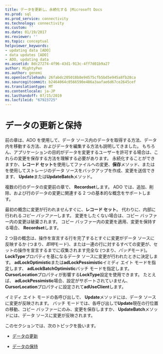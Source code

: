 ```yaml
---
title: データを更新し、永続化する |Microsoft Docs
ms.prod: sql
ms.prod_service: connectivity
ms.technology: connectivity
ms.custom: ''
ms.date: 01/19/2017
ms.reviewer: ''
ms.topic: conceptual
helpviewer_keywords:
- updating data [ADO]
- data updates [ADO]
- ADO, updating data
ms.assetid: 8dc27274-4f96-43d1-913c-4ff7d01b9a27
author: MightyPen
ms.author: genemi
ms.openlocfilehash: 26fabdc205018b8e94575cfb5bd5e945a8fb28ca
ms.sourcegitcommit: b2464064c0566590e486a3aafae6d67ce2645cef
ms.translationtype: MT
ms.contentlocale: ja-JP
ms.lasthandoff: 07/15/2019
ms.locfileid: "67923725"
---
```

# <a name="updating-and-persisting-data"></a>データの更新と保持
前の章は、ADO を使用して、データ ソース内のデータを取得する方法、データ内を移動する方法、およびデータを編集する方法も説明してきました。 もちろん、アプリケーションの目的がデータを変更するユーザーを許可する場合は、これらの変更を保存する方法を理解する必要があります。 永続化することができますか、**レコード セット**を使用してファイルへの変更、**保存**メソッド、またはを使用してストレージのデータ ソースをバックアップを作成、変更を送信できます、 **Update**または**UpdateBatch**メソッド。  
  
 複数の行のデータの変更前の章で、 **Recordset**します。 ADO では、追加、削除、および行のデータの変更に関連する 2 つの基本的な概念をサポートします。  
  
 最初の概念に変更が行われませんすぐに、**レコード セット**。 代わりに、内部に行われる*コピー バッファー*します。 変更をしたくない場合は、コピー バッファー内の変更は破棄されます。 コピー バッファー内の変更を適用、変更を保持する場合、 **Recordset**します。  
  
 2 つ目の概念は、操作を宣言する行を完了するとすぐに変更がデータ ソースに反映するか (つまり、*即時*モード)、または一連の行に対するすべての変更が、セットの操作を宣言するまでに収集されます完全な (つまり、*バッチ*モード)。 **LockType**プロパティを基になるデータ ソースに変更が行われたときに決定します。 **adLockOptimistic**または**adLockPessimistic**イミディ エイト モードを指定します、 **adLockBatchOptimistic**バッチ モードを指定します。 **CursorLocation**プロパティが影響する**LockType**設定を使用できます。 たとえば、 **adLockPessimistic**場合、設定がサポートされていません、 **CursorLocation**プロパティに設定されて**adUseClient**します。  
  
 イミディ エイト モードの各呼び出しで、 **Update**メソッドには、データ ソースに変更が反映されます。 バッチ モードでは、各呼び出しで**Update**現在の行位置の移動、コピー バッファーにのみ、変更を保存しますか、 **UpdateBatch**メソッドには、データ ソースに変更が反映されます。  
  
 このセクションでは、次のトピックを扱います。  
  
-   [データの更新](../../../ado/guide/data/updating-data.md)  
  
-   [データの保持](../../../ado/guide/data/persisting-data.md)
